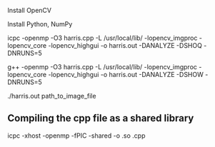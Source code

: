 Install OpenCV

Install Python, NumPy

icpc -openmp -O3 harris.cpp -L /usr/local/lib/ -lopencv_imgproc -lopencv_core -lopencv_highgui -o harris.out -DANALYZE -DSHOQ -DNRUNS=5

g++ -openmp -O3 harris.cpp -L /usr/local/lib/ -lopencv_imgproc -lopencv_core -lopencv_highgui -o harris.out -DANALYZE -DSHOW -DNRUNS=5

./harris.out path_to_image_file

Compiling the cpp file as a shared library
------------------------------------------
icpc -xhost -openmp -fPIC -shared -o <file>.so <file>.cpp
